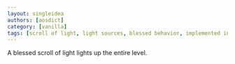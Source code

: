 ```yaml
---
layout: singleidea
authors: [aosdict]
category: [vanilla]
tags: [scroll of light, light sources, blessed behavior, implemented in xnethack]
---
```

A blessed scroll of light lights up the entire level.

